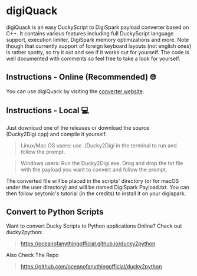 # digiQuack
digiQuack is an easy DuckyScript to DigiSpark payload converter based on C++. It contains various features including full DuckyScript language support, execution limiter, DigiSpark memory optimizations and more. Note though that currently support of foreign keyboard layouts (not english ones) is rather spotty, so try it out and see if it works out for yourself. The code is well documented with comments so feel free to take a look for yourself.


## Instructions - Online (Recommended) 🌐
You can use digiQuack by visiting the [converter website](https://OCEANOFANYTHINGOFFICIAL.github.io/Ducky2Digi/).

## Instructions - Local 💻
Just download one of the releases or download the source (Ducky2Digi.cpp) and compile it yourself.

>Linux/Mac OS users: use ./Ducky2Digi in the terminal to run and follow the prompt.

>Windows users: Run the Ducky2Digi.exe. Drag and drop the txt file with the payload you want to convert and follow the prompt.

The converted file will be placed in the scripts' directory (or for macOS under the user directory) and will be named DigiSpark Payload.txt. You can then follow seytonic's tutorial (in the credits) to install it on your digispark.


## Convert to Python Scripts

Want to convert Ducky Scripts to Python applications Online? Check out ducky2python:
>https://oceanofanythingofficial.github.io/ducky2python

Also Check The Repo
>https://github.com/oceanofanythingofficial/ducky2python


